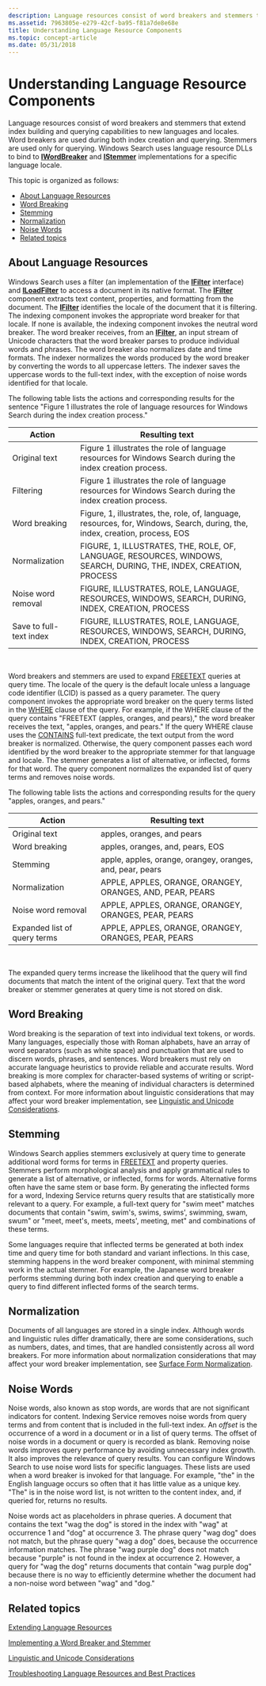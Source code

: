 ```yaml
---
description: Language resources consist of word breakers and stemmers that extend index building and querying capabilities to new languages and locales.
ms.assetid: 7963805e-e279-42cf-ba95-f81a7de8e68e
title: Understanding Language Resource Components
ms.topic: concept-article
ms.date: 05/31/2018
---
```


# Understanding Language Resource Components

Language resources consist of word breakers and stemmers that extend index building and querying capabilities to new languages and locales. Word breakers are used during both index creation and querying. Stemmers are used only for querying. Windows Search uses language resource DLLs to bind to [**IWordBreaker**](/windows/desktop/api/Indexsrv/nn-indexsrv-iwordbreaker) and [**IStemmer**](/windows/desktop/api/Indexsrv/nn-indexsrv-istemmer) implementations for a specific language locale.

This topic is organized as follows:

-   [About Language Resources](#about-language-resources)
-   [Word Breaking](#word-breaking)
-   [Stemming](#stemming)
-   [Normalization](#normalization)
-   [Noise Words](#noise-words)
-   [Related topics](#related-topics)

## About Language Resources

Windows Search uses a filter (an implementation of the [**IFilter**](/windows/win32/api/filter/nn-filter-ifilter) interface) and [**ILoadFilter**](/windows/desktop/api/filtereg/nn-filtereg-iloadfilter) to access a document in its native format. The [**IFilter**](/windows/win32/api/filter/nn-filter-ifilter) component extracts text content, properties, and formatting from the document. The [**IFilter**](/windows/win32/api/filter/nn-filter-ifilter) identifies the locale of the document that it is filtering. The indexing component invokes the appropriate word breaker for that locale. If none is available, the indexing component invokes the neutral word breaker. The word breaker receives, from an [**IFilter**](/windows/win32/api/filter/nn-filter-ifilter), an input stream of Unicode characters that the word breaker parses to produce individual words and phrases. The word breaker also normalizes date and time formats. The indexer normalizes the words produced by the word breaker by converting the words to all uppercase letters. The indexer saves the uppercase words to the full-text index, with the exception of noise words identified for that locale.

The following table lists the actions and corresponding results for the sentence "Figure 1 illustrates the role of language resources for Windows Search during the index creation process."



| Action                  | Resulting text                                                                                                               |
|-------------------------|------------------------------------------------------------------------------------------------------------------------------|
| Original text           | Figure 1 illustrates the role of language resources for Windows Search during the index creation process.                    |
| Filtering               | Figure 1 illustrates the role of language resources for Windows Search during the index creation process.                    |
| Word breaking           | Figure, 1, illustrates, the, role, of, language, resources, for, Windows, Search, during, the, index, creation, process, EOS |
| Normalization           | FIGURE, 1, ILLUSTRATES, THE, ROLE, OF, LANGUAGE, RESOURCES, WINDOWS, SEARCH, DURING, THE, INDEX, CREATION, PROCESS           |
| Noise word removal      | FIGURE, ILLUSTRATES, ROLE, LANGUAGE, RESOURCES, WINDOWS, SEARCH, DURING, INDEX, CREATION, PROCESS                            |
| Save to full-text index | FIGURE, ILLUSTRATES, ROLE, LANGUAGE, RESOURCES, WINDOWS, SEARCH, DURING, INDEX, CREATION, PROCESS                            |



 

Word breakers and stemmers are used to expand [FREETEXT](-search-sql-freetext.md) queries at query time. The locale of the query is the default locale unless a language code identifier (LCID) is passed as a query parameter. The query component invokes the appropriate word breaker on the query terms listed in the [WHERE](-search-sql-where.md) clause of the query. For example, if the WHERE clause of the query contains "FREETEXT (apples, oranges, and pears)," the word breaker receives the text, "apples, oranges, and pears." If the query WHERE clause uses the [CONTAINS](-search-sql-contains.md) full-text predicate, the text output from the word breaker is normalized. Otherwise, the query component passes each word identified by the word breaker to the appropriate stemmer for that language and locale. The stemmer generates a list of alternative, or inflected, forms for that word. The query component normalizes the expanded list of query terms and removes noise words.

The following table lists the actions and corresponding results for the query "apples, oranges, and pears."



| Action                       | Resulting text                                            |
|------------------------------|-----------------------------------------------------------|
| Original text                | apples, oranges, and pears                                |
| Word breaking                | apples, oranges, and, pears, EOS                          |
| Stemming                     | apple, apples, orange, orangey, oranges, and, pear, pears |
| Normalization                | APPLE, APPLES, ORANGE, ORANGEY, ORANGES, AND, PEAR, PEARS |
| Noise word removal           | APPLE, APPLES, ORANGE, ORANGEY, ORANGES, PEAR, PEARS      |
| Expanded list of query terms | APPLE, APPLES, ORANGE, ORANGEY, ORANGES, PEAR, PEARS      |



 

The expanded query terms increase the likelihood that the query will find documents that match the intent of the original query. Text that the word breaker or stemmer generates at query time is not stored on disk.

## Word Breaking

Word breaking is the separation of text into individual text tokens, or words. Many languages, especially those with Roman alphabets, have an array of word separators (such as white space) and punctuation that are used to discern words, phrases, and sentences. Word breakers must rely on accurate language heuristics to provide reliable and accurate results. Word breaking is more complex for character-based systems of writing or script-based alphabets, where the meaning of individual characters is determined from context. For more information about linguistic considerations that may affect your word breaker implementation, see [Linguistic and Unicode Considerations](linguistic-and-unicode-considerations.md).

## Stemming

Windows Search applies stemmers exclusively at query time to generate additional word forms for terms in [FREETEXT](-search-sql-freetext.md) and property queries. Stemmers perform morphological analysis and apply grammatical rules to generate a list of alternative, or inflected, forms for words. Alternative forms often have the same stem or base form. By generating the inflected forms for a word, Indexing Service returns query results that are statistically more relevant to a query. For example, a full-text query for "swim meet" matches documents that contain "swim, swim's, swims, swims', swimming, swam, swum" or "meet, meet's, meets, meets', meeting, met" and combinations of these terms.

Some languages require that inflected terms be generated at both index time and query time for both standard and variant inflections. In this case, stemming happens in the word breaker component, with minimal stemming work in the actual stemmer. For example, the Japanese word breaker performs stemming during both index creation and querying to enable a query to find different inflected forms of the search terms.

## Normalization

Documents of all languages are stored in a single index. Although words and linguistic rules differ dramatically, there are some considerations, such as numbers, dates, and times, that are handled consistently across all word breakers. For more information about normalization considerations that may affect your word breaker implementation, see [Surface Form Normalization](surface-form-normalization.md).

## Noise Words

Noise words, also known as stop words, are words that are not significant indicators for content. Indexing Service removes noise words from query terms and from content that is included in the full-text index. An *offset* is the occurrence of a word in a document or in a list of query terms. The offset of noise words in a document or query is recorded as blank. Removing noise words improves query performance by avoiding unnecessary index growth. It also improves the relevance of query results. You can configure Windows Search to use noise word lists for specific languages. These lists are used when a word breaker is invoked for that language. For example, "the" in the English language occurs so often that it has little value as a unique key. "The" is in the noise word list, is not written to the content index, and, if queried for, returns no results.

Noise words act as placeholders in phrase queries. A document that contains the text "wag the dog" is stored in the index with "wag" at occurrence 1 and "dog" at occurrence 3. The phrase query "wag dog" does not match, but the phrase query "wag a dog" does, because the occurrence information matches. The phrase "wag purple dog" does not match because "purple" is not found in the index at occurrence 2. However, a query for "wag the dog" returns documents that contain "wag purple dog" because there is no way to efficiently determine whether the document had a non-noise word between "wag" and "dog."

## Related topics

<dl> <dt>

[Extending Language Resources](extending-language-resources-in-windows-search.md)
</dt> <dt>

[Implementing a Word Breaker and Stemmer](implementing-a-word-breaker-and-stemmer.md)
</dt> <dt>

[Linguistic and Unicode Considerations](linguistic-and-unicode-considerations.md)
</dt> <dt>

[Troubleshooting Language Resources and Best Practices](troubleshooting-language-resources.md)
</dt> </dl>

 

 
